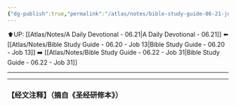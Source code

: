 ```yaml
---
{"dg-publish":true,"permalink":"/atlas/notes/bible-study-guide-06-21-job-21/"}
---
```


⬆️UP: [[Atlas/Notes/A Daily Devotional - 06.21\|A Daily Devotional - 06.21]]
⬅️ [[Atlas/Notes/Bible Study Guide - 06.20 - Job 13\|Bible Study Guide - 06.20 - Job 13]]
➡️ [[Atlas/Notes/Bible Study Guide - 06.22 - Job 31\|Bible Study Guide - 06.22 - Job 31]] 

---




---
### 【经文注释】（摘自《圣经研修本》）

